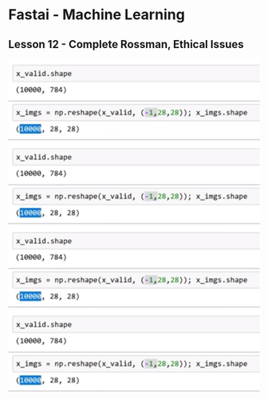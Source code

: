 # Fastai - Machine Learning
## Lesson 12 - Complete Rossman, Ethical Issues



![Alt text](images/L8_reshape.png?raw=true)
![Alt text](images/L8_reshape.png?raw=true)
![Alt text](images/L8_reshape.png?raw=true)
![Alt text](images/L8_reshape.png?raw=true)
